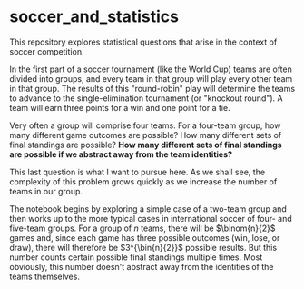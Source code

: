 # soccer_and_statistics

This repository explores statistical questions that arise in the context of soccer competition.

In the first part of a soccer tournament (like the World Cup) teams are often divided into groups, and every team in that group will play every other team in that group. The results of this "round-robin" play will determine the teams to advance to the single-elimination tournament (or "knockout round"). A team will earn three points for a win and one point for a tie.

Very often a group will comprise four teams. For a four-team group, how many different game outcomes are possible? How many different sets of final standings are possible? **How many different sets of final standings are possible if we abstract away from the team identities?**

This last question is what I want to pursue here. As we shall see, the complexity of this problem grows quickly as we increase the number of teams in our group.

The notebook begins by exploring a simple case of a two-team group and then works up to the more typical cases in international soccer of four- and five-team groups. For a group of $n$ teams, there will be $\binom{n}{2}$ games and, since each game has three possible outcomes (win, lose, or draw), there will therefore be $3^{\bin{n}{2}}$ possible results. But this number counts certain possible final standings multiple times. Most obviously, this number doesn't abstract away from the identities of the teams themselves.

